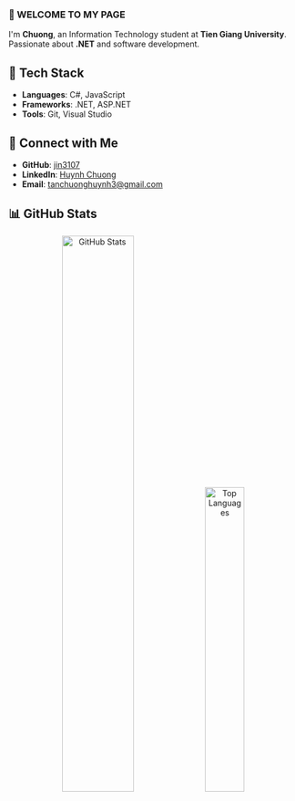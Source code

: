 ### 👋 WELCOME TO MY PAGE  
I'm **Chuong**, an Information Technology student at **Tien Giang University**. Passionate about **.NET** and software development.  

## 🔧 Tech Stack  
- **Languages**: C#, JavaScript  
- **Frameworks**: .NET, ASP.NET  
- **Tools**: Git, Visual Studio  

## 📧 Connect with Me  
- **GitHub**: [jin3107](https://github.com/jin3107/)  
- **LinkedIn**: [Huynh Chuong](https://www.linkedin.com/in/huynh-chuong-7b80242b2/)  
- **Email**: tanchuonghuynh3@gmail.com  

## 📊 GitHub Stats  
<p align="center">  
  <img src="https://github-readme-stats.vercel.app/api?username=jin3107&show_icons=true&theme=radical&hide=stars" width="50%" alt="GitHub Stats"/>
  <img src="https://github-readme-stats.vercel.app/api/top-langs/?username=jin3107&layout=compact&theme=tokyonight" width="37%" alt="Top Languages"/>
</p>


